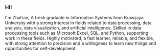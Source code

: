 ### Hi!
I'm Zhafran, A fresh graduate in Information Systems from Brawijaya University with a strong interest in fields related to data processing, data analysis, data visualization, and artificial intelligence. Skilled in data processing tools such as Microsoft Excel, SQL, and Python, supporting work in these fields. Highly motivated, a fast learner, reliable, and flexible, with strong attention to precision and a willingness to learn new things and opportunities for self-development.
<!--
**Jajapran/Jajapran** is a ✨ _special_ ✨ repository because its `README.md` (this file) appears on your GitHub profile.

Here are some ideas to get you started:

- 🔭 I’m currently working on ...
- 🌱 I’m currently learning ...
- 👯 I’m looking to collaborate on ...
- 🤔 I’m looking for help with ...
- 💬 Ask me about ...
- 📫 How to reach me: ...
- 😄 Pronouns: ...
- ⚡ Fun fact: ...
-->

